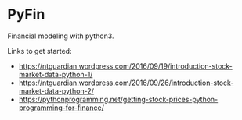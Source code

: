 # PyFin
Financial modeling with python3.

Links to get started:
 - https://ntguardian.wordpress.com/2016/09/19/introduction-stock-market-data-python-1/
 - https://ntguardian.wordpress.com/2016/09/26/introduction-stock-market-data-python-2/
 - https://pythonprogramming.net/getting-stock-prices-python-programming-for-finance/
